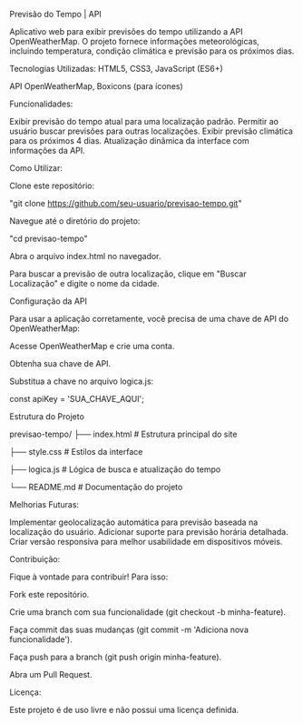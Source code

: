 Previsão do Tempo | API

Aplicativo web para exibir previsões do tempo utilizando a API OpenWeatherMap. O projeto fornece informações meteorológicas, incluindo temperatura, condição climática e previsão para os próximos dias.

Tecnologias Utilizadas:
HTML5, CSS3, JavaScript (ES6+)

API OpenWeatherMap, Boxicons (para ícones)

Funcionalidades:

Exibir previsão do tempo atual para uma localização padrão. Permitir ao usuário buscar previsões para outras localizações. Exibir previsão climática para os próximos 4 dias. Atualização dinâmica da interface com informações da API.

Como Utilizar:

Clone este repositório:

"git clone https://github.com/seu-usuario/previsao-tempo.git"

Navegue até o diretório do projeto:

"cd previsao-tempo"

Abra o arquivo index.html no navegador.

Para buscar a previsão de outra localização, clique em "Buscar Localização" e digite o nome da cidade.

Configuração da API

Para usar a aplicação corretamente, você precisa de uma chave de API do OpenWeatherMap:

Acesse OpenWeatherMap e crie uma conta.

Obtenha sua chave de API.

Substitua a chave no arquivo logica.js:

const apiKey = 'SUA_CHAVE_AQUI';

Estrutura do Projeto

previsao-tempo/
├── index.html  # Estrutura principal do site

├── style.css   # Estilos da interface

├── logica.js   # Lógica de busca e atualização do tempo

└── README.md   # Documentação do projeto

Melhorias Futuras:

Implementar geolocalização automática para previsão baseada na localização do usuário. Adicionar suporte para previsão horária detalhada. Criar versão responsiva para melhor usabilidade em dispositivos móveis.

Contribuição:

Fique à vontade para contribuir! Para isso:

Fork este repositório.

Crie uma branch com sua funcionalidade (git checkout -b minha-feature).

Faça commit das suas mudanças (git commit -m 'Adiciona nova funcionalidade').

Faça push para a branch (git push origin minha-feature).

Abra um Pull Request.

Licença:

Este projeto é de uso livre e não possui uma licença definida.
